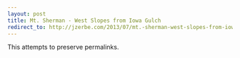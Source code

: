 ```yaml
---
layout: post
title: Mt. Sherman - West Slopes from Iowa Gulch
redirect_to: http://jzerbe.com/2013/07/mt.-sherman-west-slopes-from-iowa-gulch/
---
```

This attempts to preserve permalinks.

